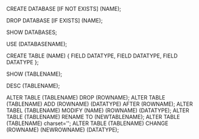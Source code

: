 CREATE DATABASE \[IF NOT EXISTS] \(NAME);

DROP DATABASE \[IF EXISTS] \(NAME);

SHOW DATABASES;

USE \(DATABASENAME);

CREATE TABLE \(NAME)
{
    FIELD DATATYPE,
    FIELD DATATYPE,
    FIELD DATATYPE
};

SHOW \(TABLENAME);

DESC \(TABLENAME);

ALTER TABLE \(TABLENAME) DROP \(ROWNAME);
ALTER TABLE \(TABLENAME) ADD \(ROWNAME) \(DATATYPE) AFTER \(ROWNAME);
ALTER TABEL \(TABLENAME) MODIFY \(NAME) \(ROWNAME) \(DATATYPE);
ALTER TABLE \(TABLENAME) RENAME TO \(NEWTABLENAME);
ALTER TABLE \(TABLENAME) charset='';
ALTER TABLE \(TABLENAME) CHANGE \(ROWNAME) \(NEWROWNAME) \(DATATYPE);
